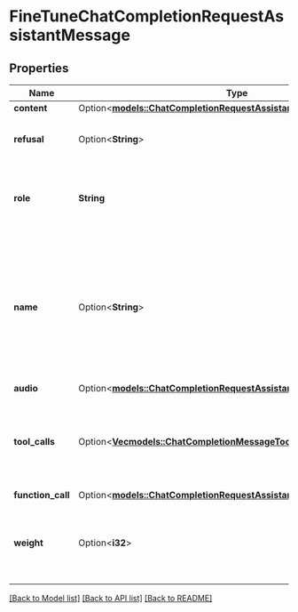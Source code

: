 # FineTuneChatCompletionRequestAssistantMessage

## Properties

Name | Type | Description | Notes
------------ | ------------- | ------------- | -------------
**content** | Option<[**models::ChatCompletionRequestAssistantMessageContent**](ChatCompletionRequestAssistantMessage_content.md)> |  | [optional]
**refusal** | Option<**String**> | The refusal message by the assistant. | [optional]
**role** | **String** | The role of the messages author, in this case `assistant`. | 
**name** | Option<**String**> | An optional name for the participant. Provides the model information to differentiate between participants of the same role. | [optional]
**audio** | Option<[**models::ChatCompletionRequestAssistantMessageAudio**](ChatCompletionRequestAssistantMessage_audio.md)> |  | [optional]
**tool_calls** | Option<[**Vec<models::ChatCompletionMessageToolCall>**](ChatCompletionMessageToolCall.md)> | The tool calls generated by the model, such as function calls. | [optional]
**function_call** | Option<[**models::ChatCompletionRequestAssistantMessageFunctionCall**](ChatCompletionRequestAssistantMessage_function_call.md)> |  | [optional]
**weight** | Option<**i32**> | Controls whether the assistant message is trained against (0 or 1) | [optional]

[[Back to Model list]](../README.md#documentation-for-models) [[Back to API list]](../README.md#documentation-for-api-endpoints) [[Back to README]](../README.md)


